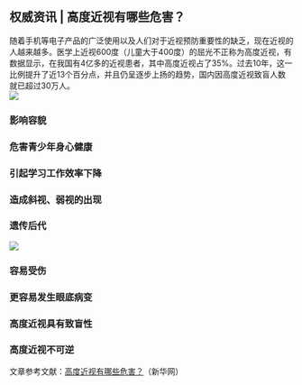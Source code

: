 ## 权威资讯 | 高度近视有哪些危害？  
随着手机等电子产品的广泛使用以及人们对于近视预防重要性的缺乏，现在近视的人越来越多。医学上近视600度（儿童大于400度）的屈光不正称为高度近视，有数据显示，在我国有4亿多的近视患者，其中高度近视占了35%。过去10年，这一比例提升了近13个百分点，并且仍呈逐步上扬的趋势，国内因高度近视致盲人数就已超过30万人。  
![](http://cdncms.v-keep.cn/wp-content/uploads/2019/11/timg.jpg)  
### 影响容貌  
### 危害青少年身心健康  
### 引起学习工作效率下降  
### 造成斜视、弱视的出现  
### 遗传后代  
![](http://cdncms.v-keep.cn/wp-content/uploads/2019/11/u3264812962494950614fm26gp0.jpg)  
### 容易受伤  
### 更容易发生眼底病变  
### 高度近视具有致盲性  
### 高度近视不可逆  
文章参考文献：<a href="http://www.hq.xinhuanet.com/news/2019-11/01/c_1125179887.htm">高度近视有哪些危害？</a>（新华网）  
